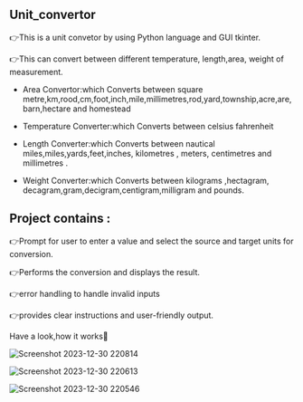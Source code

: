 ## Unit_convertor

👉This is a unit convetor by using Python language and GUI tkinter.

👉This can convert between different temperature, length,area, weight of measurement.

- Area Convertor:which Converts between square metre,km,rood,cm,foot,inch,mile,millimetres,rod,yard,township,acre,are,barn,hectare and homestead

- Temperature Converter:which Converts between celsius  fahrenheit

- Length Converter:which Converts between nautical miles,miles,yards,feet,inches, kilometres , meters, centimetres and millimetres .

- Weight Converter:which  Converts between kilograms ,hectagram,
decagram,gram,decigram,centigram,milligram and pounds.

## Project contains :

👉Prompt for user to enter a value and select the source and target units for conversion.

👉Performs the conversion and displays the result.

👉error handling to handle invalid inputs

👉provides clear instructions and user-friendly output.

Have a look,how it works👀

![Screenshot 2023-12-30 220814](https://github.com/E-Tejaswini/unit_convertor/assets/147268553/3f29b595-be73-45e0-9e4c-73115270a1dd)

![Screenshot 2023-12-30 220613](https://github.com/E-Tejaswini/unit_convertor/assets/147268553/f78a3f27-e398-4845-a590-41b74868e642)

![Screenshot 2023-12-30 220546](https://github.com/E-Tejaswini/unit_convertor/assets/147268553/06f3cda6-1993-4be2-87c1-1ae777e32ac5)


